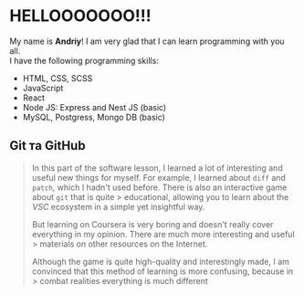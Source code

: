 # HELLOOOOOOO!!!

My name is **Andriy**! I am very glad that I can learn programming with you all.\
I have the following programming skills:
* HTML, CSS, SCSS
* JavaScript
* React
* Node JS: Express and Nest JS (basic)
* MySQL, Postgress, Mongo DB (basic)

## Git та GitHub
> In this part of the software lesson, I learned a lot of interesting and useful new things for myself.
> For example, I learned about `diff` and `patch`, which I hadn't used before. There is also an interactive game about `git` that is quite > educational, allowing you to learn about the *VSC* ecosystem in a simple yet insightful way.
>
> But learning on Coursera is very boring and doesn't really cover everything in my opinion. There are much more interesting and useful > materials on other resources on the Internet.
>
> Although the game is quite high-quality and interestingly made, I am convinced that this method of learning is more confusing, because in > combat realities everything is much different